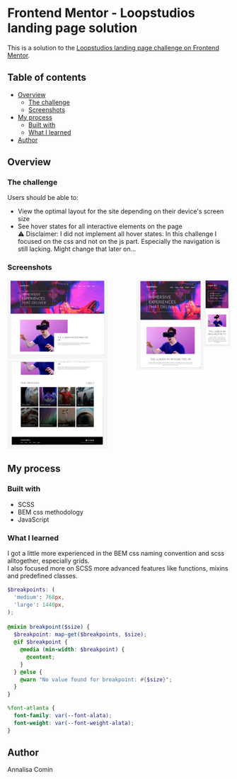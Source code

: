 # Frontend Mentor - Loopstudios landing page solution

This is a solution to the [Loopstudios landing page challenge on Frontend Mentor](https://www.frontendmentor.io/challenges/loopstudios-landing-page-N88J5Onjw). 

## Table of contents

- [Overview](#overview)
  - [The challenge](#the-challenge)
  - [Screenshots](#screenshots)
- [My process](#my-process)
  - [Built with](#built-with)
  - [What I learned](#what-i-learned)
- [Author](#author)

## Overview

### The challenge

Users should be able to:

- View the optimal layout for the site depending on their device's screen size
- See hover states for all interactive elements on the page   
  ⚠️ Disclaimer: I did not implement all hover states. In this challenge I focused on the css and not on the js part. Especially the navigation is still lacking. Might change that later on...

### Screenshots
<p align="right">
  <img src="./screenshots/mobile.png" align="right" style=" width: 12%;">
  <img src="./screenshots/tablet.png" align="right" style=" width: 30%;">
</p>
<p align="left">
<img src="./screenshots/desktop.png" style=" width: 45%;">
<img src="./screenshots/desktop-bottom.png"  style="width: 45%;">
</p>



## My process

### Built with

- SCSS
- BEM css methodology
- JavaScript

### What I learned

I got a little more experienced in the BEM css naming convention and scss alltogether, especially grids.   
I also focused more on SCSS more advanced features like functions, mixins and predefined classes. 


```scss
$breakpoints: (
  'medium': 768px,
  'large': 1440px,
);

@mixin breakpoint($size) {
  $breakpoint: map-get($breakpoints, $size);
  @if $breakpoint {
    @media (min-width: $breakpoint) {
      @content;
    }
  } @else {
    @warn "No value found for breakpoint: #{$size}";
  }
}
```

```scss
%font-atlanta {
  font-family: var(--font-alata);
  font-weight: var(--font-weight-alata);
}
```

## Author

Annalisa Comin
